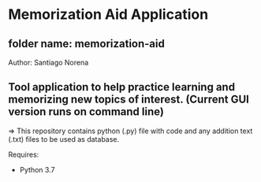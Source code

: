# Memorization Aid Application

## folder name: memorization-aid

Author: Santiago Norena

Tool application to help practice learning and memorizing new topics of interest.
(Current GUI version runs on command line)
---------------------------------------------------------------------------------------------------------------------------------
=> This repository contains python (.py) file with code and any addition text (.txt) files to be used as database.


Requires:
- Python 3.7
